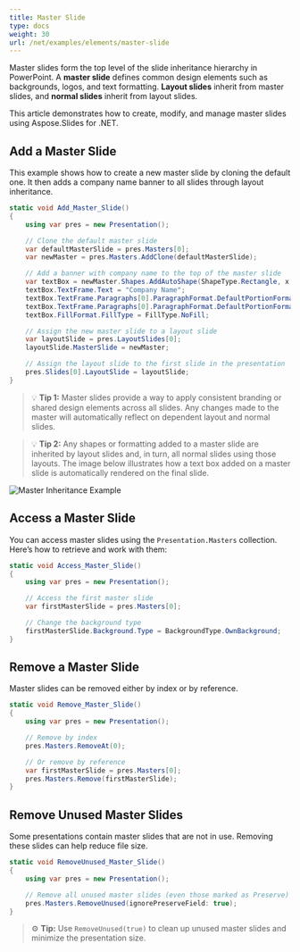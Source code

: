 ```yaml
---
title: Master Slide
type: docs
weight: 30
url: /net/examples/elements/master-slide
---
```


Master slides form the top level of the slide inheritance hierarchy in PowerPoint. A **master slide** defines common design elements such as backgrounds, logos, and text formatting. **Layout slides** inherit from master slides, and **normal slides** inherit from layout slides.

This article demonstrates how to create, modify, and manage master slides using Aspose.Slides for .NET.

## Add a Master Slide

This example shows how to create a new master slide by cloning the default one. It then adds a company name banner to all slides through layout inheritance.

```csharp
static void Add_Master_Slide()
{
    using var pres = new Presentation();

    // Clone the default master slide
    var defaultMasterSlide = pres.Masters[0];
    var newMaster = pres.Masters.AddClone(defaultMasterSlide);

    // Add a banner with company name to the top of the master slide
    var textBox = newMaster.Shapes.AddAutoShape(ShapeType.Rectangle, x: 0, y: 0, width: 720, height: 25);
    textBox.TextFrame.Text = "Company Name";
    textBox.TextFrame.Paragraphs[0].ParagraphFormat.DefaultPortionFormat.FillFormat.FillType = FillType.Solid;
    textBox.TextFrame.Paragraphs[0].ParagraphFormat.DefaultPortionFormat.FillFormat.SolidFillColor.Color = Color.Black;
    textBox.FillFormat.FillType = FillType.NoFill;

    // Assign the new master slide to a layout slide
    var layoutSlide = pres.LayoutSlides[0];
    layoutSlide.MasterSlide = newMaster;

    // Assign the layout slide to the first slide in the presentation
    pres.Slides[0].LayoutSlide = layoutSlide;
}
````

> 💡 **Tip 1:** Master slides provide a way to apply consistent branding or shared design elements across all slides. Any changes made to the master will automatically reflect on dependent layout and normal slides.

> 💡 **Tip 2:** Any shapes or formatting added to a master slide are inherited by layout slides and, in turn, all normal slides using those layouts.
> The image below illustrates how a text box added on a master slide is automatically rendered on the final slide.

![Master Inheritance Example](master-slide-banner.png)

## Access a Master Slide

You can access master slides using the `Presentation.Masters` collection. Here’s how to retrieve and work with them:

```csharp
static void Access_Master_Slide()
{
    using var pres = new Presentation();

    // Access the first master slide
    var firstMasterSlide = pres.Masters[0];

    // Change the background type
    firstMasterSlide.Background.Type = BackgroundType.OwnBackground;
}
```

## Remove a Master Slide

Master slides can be removed either by index or by reference.

```csharp
static void Remove_Master_Slide()
{
    using var pres = new Presentation();

    // Remove by index
    pres.Masters.RemoveAt(0);

    // Or remove by reference
    var firstMasterSlide = pres.Masters[0];
    pres.Masters.Remove(firstMasterSlide);
}
```

## Remove Unused Master Slides

Some presentations contain master slides that are not in use. Removing these slides can help reduce file size.

```csharp
static void RemoveUnused_Master_Slide()
{
    using var pres = new Presentation();

    // Remove all unused master slides (even those marked as Preserve)
    pres.Masters.RemoveUnused(ignorePreserveField: true);
}
```

> ⚙️ **Tip:** Use `RemoveUnused(true)` to clean up unused master slides and minimize the presentation size.
